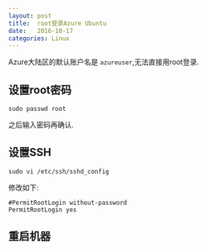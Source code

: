 ```yaml
---
layout: post
title:  root登录Azure Ubuntu
date:   2016-10-17
categories: Linux
---
```


Azure大陆区的默认账户名是 `azureuser`,无法直接用root登录.

## 设置root密码

```
sudo passwd root
```
之后输入密码再确认.

## 设置SSH

```
sudo vi /etc/ssh/sshd_config

```

修改如下:

```
#PermitRootLogin without-password
PermitRootLogin yes
```

## 重启机器

